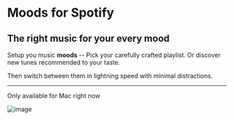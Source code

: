 Moods for Spotify
===

## The right music for your every mood

Setup you music **moods** -- Pick your carefully crafted playlist. Or discover new tunes recommended to your taste.

Then switch between them in lightning speed with minimal distractions.

---

Only available for Mac right now

![image](https://user-images.githubusercontent.com/1078297/113638181-8fee5280-9676-11eb-94cb-8653dd6b38ff.png)
